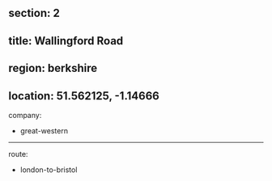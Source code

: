 section: 2
----
title: Wallingford Road
----
region: berkshire
----
location: 51.562125, -1.14666
----
company:
- great-western
----
route:
- london-to-bristol
